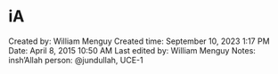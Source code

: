 # iA

Created by: William Menguy
Created time: September 10, 2023 1:17 PM
Date: April 8, 2015 10:50 AM
Last edited by: William Menguy
Notes: insh’Allah
person: @jundullah, UCE-1